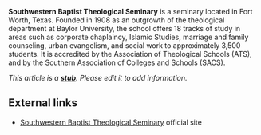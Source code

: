 **Southwestern Baptist Theological Seminary** is a seminary located
in Fort Worth, Texas. Founded in 1908 as an outgrowth of the
theological department at Baylor University, the school offers 18
tracks of study in areas such as corporate chaplaincy, Islamic
Studies, marriage and family counseling, urban evangelism, and
social work to approximately 3,500 students. It is accredited by
the Association of Theological Schools (ATS), and by the Southern
Association of Colleges and Schools (SACS).

*This article is a **[stub](http://www.theopedia.com/Category:Theopedia_stubs "Category:Theopedia stubs")**. Please edit it to add information.*
## External links

-   [Southwestern Baptist Theological Seminary](http://www.swbts.edu/)
    official site




